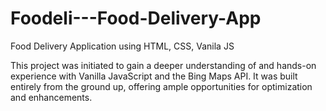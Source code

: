 # Foodeli---Food-Delivery-App
Food Delivery Application using HTML, CSS, Vanila JS

This project was initiated to gain a deeper understanding of and hands-on experience with Vanilla JavaScript and the Bing Maps API. 
It was built entirely from the ground up, offering ample opportunities for optimization and enhancements.
